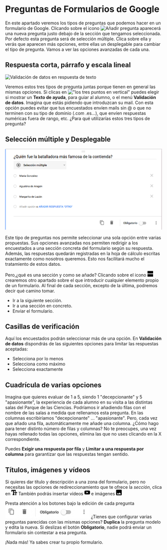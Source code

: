 # Preguntas de Formularios de Google

En este apartado veremos los tipos de preguntas que podemos hacer en un formulario de Google. Clicando sobre el icono ![Añadir pregunta](https://raw.githubusercontent.com/catedu/curso-google-drive/master/images/16px-A%C3%B1adir_pregunta.svg.png) aparecerá una nueva pregunta justo debajo de la sección que tengamos seleccionada. Por defecto esta pregunta será de selección múltiple. Clica sobre ella y verás que aparecen más opciones, entre ellas un desplegable para cambiar el tipo de pregunta. Vamos a ver las opciones avanzadas de cada una.

## Respuesta corta, párrafo y escala lineal

![Validación de datos en respuesta de texto](https://raw.githubusercontent.com/catedu/curso-google-drive/master/images/Validación_de_datos_en_respuesta_de_texto.png)

Veremos estos tres tipos de pregunta juntas porque tienen en general las mismas opciones. Si clicas en !["los tres puntos en vertical"](https://raw.githubusercontent.com/catedu/curso-google-drive/master/images/Men%C3%BAIOS.png) puedes elegir si mostrar un **Texto de ayuda**, para guiar al alumno, o el menú **Validación de datos**. Imagina que estás pidiendo que introduzcan su mail. Con esta opción puedes evitar que tus encuestados envíen mails sin @ o que no terminen con su tipo de dominio (.com .es...), que envíen respuestas numéricas fuera de rango, etc. ¿Para qué utilizarías estos tres tipos de pregunta?

## Selección múltiple y Desplegable

![Pregunta de selección múltiple en Formularios de Google](https://raw.githubusercontent.com/catedu/curso-google-drive/master/images/Pregunta_de_selección_múltiple_en_Formularios_de_Google.png)

Este tipo de preguntas nos permite seleccionar una sola opción entre varias propuestas. Sus opciones avanzadas nos permiten redirigir a los encuestados a una sección concreta del formulario según su respuesta. Además, las respuestas quedarán registradas en la hoja de cálculo
escritas exactamente como nosotros queremos. Esto nos facilitará mucho el tratamiento de estos datos.

Pero,¿qué es una sección y como se añade? Clicando sobre el icono !["Añadir una sección"](https://raw.githubusercontent.com/catedu/curso-google-drive/master/images/18px-Two_rows.svg.png) crearemos otro apartado sobre el que introducir cualquier elemento propio de un formulario. Al final de cada sección, excepto de la última, podremos decir qué camino tomar.
-   Ir a la siguiente sección.
-   Ir a una sección en concreto.
-   Enviar el formulario.

## Casillas de verificación

Aquí los encuestados podrán seleccionar más de una opción. En **Validación de datos** dispondrás de las siguientes opciones para limitar las respuestas aceptadas:
-   Selecciona por lo menos
-   Selecciona como máximo
-   Selecciona exactamente

## Cuadrícula de varias opciones

Imagina que quieres evaluar de 1 a 5, siendo 1 "decepcionante" y 5 "apasionante", la experiencia de cada alumno en su visita a las distintas salas del Parque de las Ciencias. Podríamos ir añadiendo filas con el nombre de las salas a medida que rellenamos esta pregunta. En las columnas escribiríamos "decepcionante" ... "apasionante". Pero, cada vez que añado una fila, automáticamente me añade una columna. ¿Cómo hago para tener distinto número de filas y columnas? No te preocupes, una vez hayas rellenado todas las opciones, elimina las que no uses clicando en
la X correspondiente.

Puedes **Exigir una respuesta por fila** y **Limitar a una respuesta por columna** para garantizar que las respuestas tengan sentido.

## Títulos, imágenes y vídeos

Si quieres dar título y descripción a una zona del formulario, pero no necesitas las opciones de redireccionamiento que te ofrece la *sección*, clica en ![Icono texto](https://raw.githubusercontent.com/catedu/curso-google-drive/master/images/18px-Texto_T.svg.png) También podrás insertar vídeos ![Icono youtube](https://raw.githubusercontent.com/catedu/curso-google-drive/master/images/18px-Youtube_svg.svg.png) e imágenes ![Icono de imagen](https://raw.githubusercontent.com/catedu/curso-google-drive/master/images/18px-Photo.svg.png)


Presta atención a los botones bajo la edición de cada pregunta ![Opciones de cada pregunta](https://raw.githubusercontent.com/catedu/curso-google-drive/master/images/272px-Opciones_de_cada_pregunta.png) ¿Tienes que configurar varias preguntas parecidas con las mismas opciones? **Duplica** la pregunta modelo y edita la nueva. Si deslizas el botón **Obligatorio**, nadie podrá enviar un formulario sin contestar a esa pregunta.

¡Nada más! Ya sabes crear tu propio formulario.

<!--
{% youtube %}https://www.youtube.com/watch?v=-FjkY44390A{% endyoutube %}
-->
